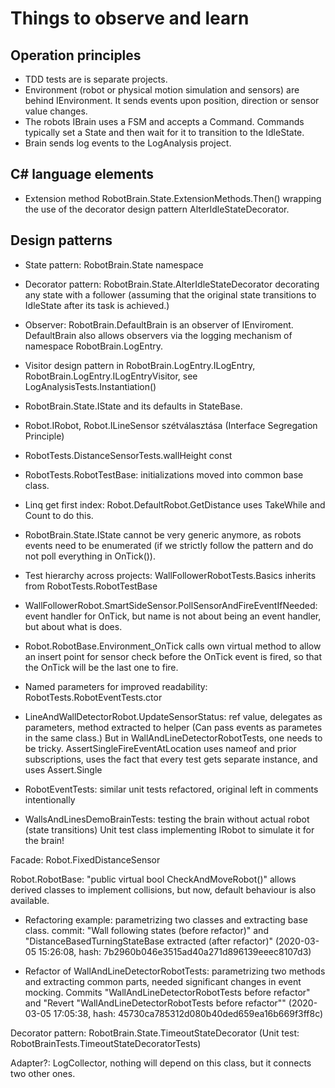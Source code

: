﻿# Things to observe and learn

## Operation principles

- TDD tests are is separate projects.
- Environment (robot or physical motion simulation and sensors) are behind IEnvironment.
	It sends events upon position, direction or sensor value changes.
- The robots IBrain uses a FSM and accepts a Command. Commands typically set a State and then wait
	for it to transition to the IdleState.
- Brain sends log events to the LogAnalysis project.


## C# language elements

- Extension method RobotBrain.State.ExtensionMethods.Then()
	wrapping the use of the decorator design pattern AlterIdleStateDecorator.

## Design patterns

- State pattern: RobotBrain.State namespace
- Decorator pattern: RobotBrain.State.AlterIdleStateDecorator decorating any state with a follower (assuming
	that the original state transitions to IdleState after its task is achieved.)
- Observer: RobotBrain.DefaultBrain is an observer of IEnviroment. DefaultBrain also allows observers via
	the logging mechanism of namespace RobotBrain.LogEntry.

- Visitor design pattern in RobotBrain.LogEntry.ILogEntry, RobotBrain.LogEntry.ILogEntryVisitor,
	see LogAnalysisTests.Instantiation()

- RobotBrain.State.IState and its defaults in StateBase.

- Robot.IRobot, Robot.ILineSensor szétválasztása (Interface Segregation Principle)

- RobotTests.DistanceSensorTests.wallHeight const

- RobotTests.RobotTestBase: initializations moved into common base class.

- Linq get first index: Robot.DefaultRobot.GetDistance uses TakeWhile and Count to do this.

- RobotBrain.State.IState cannot be very generic anymore, as robots events need to be enumerated
	(if we strictly follow the pattern and do not poll everything in OnTick()).

- Test hierarchy across projects: WallFollowerRobotTests.Basics inherits from RobotTests.RobotTestBase


- WallFollowerRobot.SmartSideSensor.PollSensorAndFireEventIfNeeded: event handler for OnTick, but name
	is not about being an event handler, but about what is does.


- Robot.RobotBase.Environment_OnTick calls own virtual method to allow an insert point for sensor check before
	the OnTick event is fired, so that the OnTick will be the last one to fire.

- Named parameters for improved readability: RobotTests.RobotEventTests.ctor

- LineAndWallDetectorRobot.UpdateSensorStatus: ref value, delegates as parameters, method extracted to helper
	(Can pass events as parametes in the same class.)
	But in WallAndLineDetectorRobotTests, one needs to be tricky.
	AssertSingleFireEventAtLocation uses nameof and prior subscriptions, uses the fact that every test gets separate
		instance, and uses Assert.Single


- RobotEventTests: similar unit tests refactored, original left in comments intentionally

- WallsAndLinesDemoBrainTests: testing the brain without actual robot (state transitions)
	Unit test class implementing IRobot to simulate it for the brain!


Facade: Robot.FixedDistanceSensor

Robot.RobotBase: "public virtual bool CheckAndMoveRobot()" allows derived classes to implement collisions,
	but now, default behaviour is also available.

- Refactoring example: parametrizing two classes and extracting base class.
commit: "Wall following states (before refactor)" and "DistanceBasedTurningStateBase extracted (after refactor)"
(2020-03-05 15:26:08, hash:	7b2960b046e3515ad40a271d896139eeec8107d3)

- Refactor of WallAndLineDetectorRobotTests: parametrizing two methods and extracting common parts, needed
	significant changes in event mocking. Commits "WallAndLineDetectorRobotTests before refactor"
	and "Revert "WallAndLineDetectorRobotTests before refactor""
	(2020-03-05 17:05:38, hash: 45730ca785312d080b40ded659ea16b669f3ff8c)

Decorator pattern: RobotBrain.State.TimeoutStateDecorator
(Unit test: RobotBrainTests.TimeoutStateDecoratorTests)

Adapter?: LogCollector, nothing will depend on this class, but it connects two other ones.
